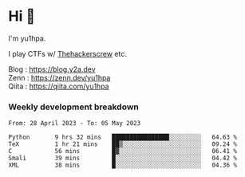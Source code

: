 # Hi 👋

I'm yu1hpa.

I play CTFs w/ [Thehackerscrew](https://www.thehackerscrew.team/) etc.

Blog : https://blog.y2a.dev  
Zenn : https://zenn.dev/yu1hpa  
Qiita : https://qiita.com/yu1hpa  

### Weekly development breakdown

<!--START_SECTION:waka-->

```text
From: 28 April 2023 - To: 05 May 2023

Python       9 hrs 32 mins   ████████████████░░░░░░░░░   64.63 %
TeX          1 hr 21 mins    ██▒░░░░░░░░░░░░░░░░░░░░░░   09.24 %
C            56 mins         █▓░░░░░░░░░░░░░░░░░░░░░░░   06.41 %
Smali        39 mins         █░░░░░░░░░░░░░░░░░░░░░░░░   04.42 %
XML          38 mins         █░░░░░░░░░░░░░░░░░░░░░░░░   04.36 %
```

<!--END_SECTION:waka-->

